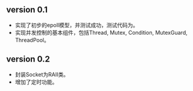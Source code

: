 ## version 0.1

* 实现了初步的epoll模型，并测试成功，测试代码为。
* 实现并发控制的基本组件，包括Thread, Mutex, Condition, MutexGuard, ThreadPool。

## version 0.2

* 封装Socket为RAII类。
* 增加了定时功能。


